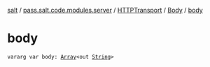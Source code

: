 [salt](../../../index.md) / [pass.salt.code.modules.server](../../index.md) / [HTTPTransport](../index.md) / [Body](index.md) / [body](./body.md)

# body

`vararg var body: `[`Array`](https://kotlinlang.org/api/latest/jvm/stdlib/kotlin/-array/index.html)`<out `[`String`](https://kotlinlang.org/api/latest/jvm/stdlib/kotlin/-string/index.html)`>`